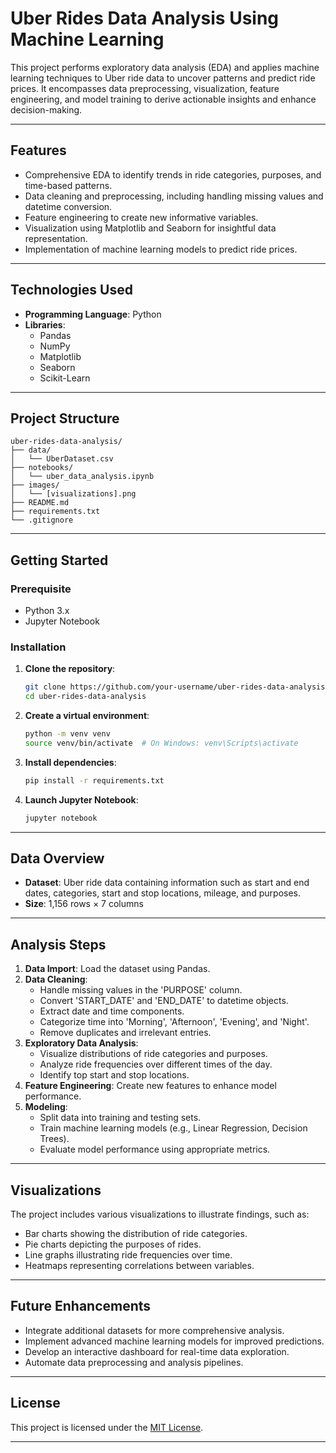 # Uber Rides Data Analysis Using Machine Learning

This project performs exploratory data analysis (EDA) and applies machine learning techniques to Uber ride data to uncover patterns and predict ride prices. It encompasses data preprocessing, visualization, feature engineering, and model training to derive actionable insights and enhance decision-making.

---

## Features

- Comprehensive EDA to identify trends in ride categories, purposes, and time-based patterns.
- Data cleaning and preprocessing, including handling missing values and datetime conversion.
- Feature engineering to create new informative variables.
- Visualization using Matplotlib and Seaborn for insightful data representation.
- Implementation of machine learning models to predict ride prices.

---

## Technologies Used

- **Programming Language**: Python
- **Libraries**:
  - Pandas
  - NumPy
  - Matplotlib
  - Seaborn
  - Scikit-Learn

---

## Project Structure

```
uber-rides-data-analysis/
├── data/
│   └── UberDataset.csv
├── notebooks/
│   └── uber_data_analysis.ipynb
├── images/
│   └── [visualizations].png
├── README.md
├── requirements.txt
└── .gitignore
```

---

## Getting Started

### Prerequisite

- Python 3.x
- Jupyter Notebook

### Installation

1. **Clone the repository**:

   ```bash
   git clone https://github.com/your-username/uber-rides-data-analysis.git
   cd uber-rides-data-analysis
   ```

2. **Create a virtual environment**:

   ```bash
   python -m venv venv
   source venv/bin/activate  # On Windows: venv\Scripts\activate
   ```

3. **Install dependencies**:

   ```bash
   pip install -r requirements.txt
   ```

4. **Launch Jupyter Notebook**:

   ```bash
   jupyter notebook
   ```

---

## Data Overview

- **Dataset**: Uber ride data containing information such as start and end dates, categories, start and stop locations, mileage, and purposes.
- **Size**: 1,156 rows × 7 columns

---

## Analysis Steps

1. **Data Import**: Load the dataset using Pandas.
2. **Data Cleaning**:
   - Handle missing values in the 'PURPOSE' column.
   - Convert 'START_DATE' and 'END_DATE' to datetime objects.
   - Extract date and time components.
   - Categorize time into 'Morning', 'Afternoon', 'Evening', and 'Night'.
   - Remove duplicates and irrelevant entries.
3. **Exploratory Data Analysis**:
   - Visualize distributions of ride categories and purposes.
   - Analyze ride frequencies over different times of the day.
   - Identify top start and stop locations.
4. **Feature Engineering**: Create new features to enhance model performance.
5. **Modeling**:
   - Split data into training and testing sets.
   - Train machine learning models (e.g., Linear Regression, Decision Trees).
   - Evaluate model performance using appropriate metrics.

---

## Visualizations

The project includes various visualizations to illustrate findings, such as:

- Bar charts showing the distribution of ride categories.
- Pie charts depicting the purposes of rides.
- Line graphs illustrating ride frequencies over time.
- Heatmaps representing correlations between variables.

---

## Future Enhancements

- Integrate additional datasets for more comprehensive analysis.
- Implement advanced machine learning models for improved predictions.
- Develop an interactive dashboard for real-time data exploration.
- Automate data preprocessing and analysis pipelines.

---

## License

This project is licensed under the [MIT License](LICENSE).

---
